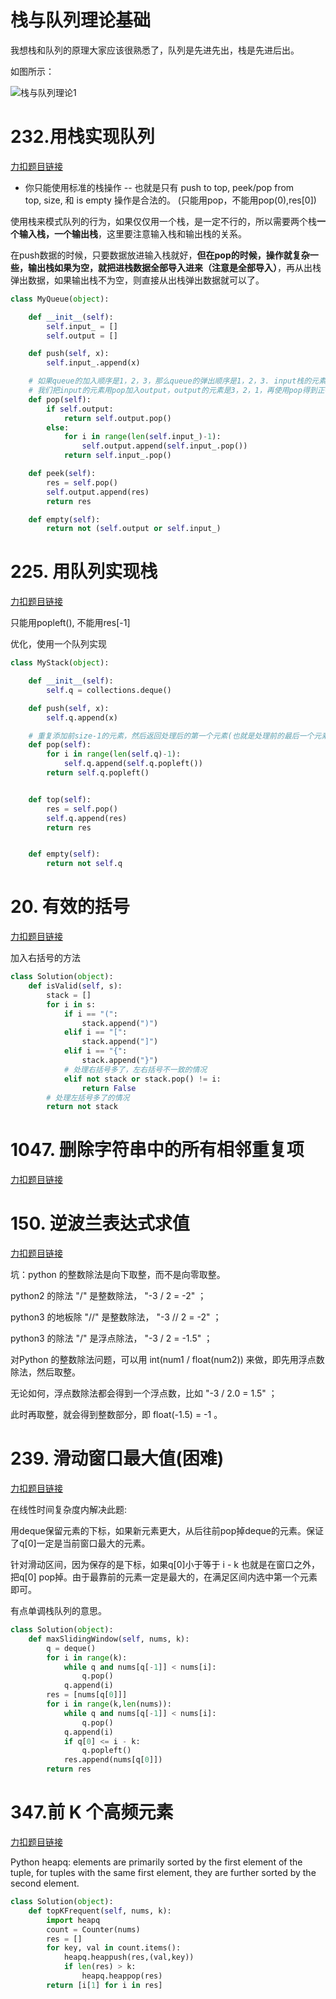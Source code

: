 # 栈与队列理论基础

我想栈和队列的原理大家应该很熟悉了，队列是先进先出，栈是先进后出。

如图所示：

![栈与队列理论1](https://code-thinking-1253855093.file.myqcloud.com/pics/20210104235346563.png) 

# 232.用栈实现队列

[力扣题目链接](https://leetcode.cn/problems/implement-queue-using-stacks/) 
 
* 你只能使用标准的栈操作 -- 也就是只有 push to top, peek/pop from top, size, 和 is empty 操作是合法的。 (只能用pop，不能用pop(0),res[0])
  
使用栈来模式队列的行为，如果仅仅用一个栈，是一定不行的，所以需要两个栈**一个输入栈，一个输出栈**，这里要注意输入栈和输出栈的关系。
 
在push数据的时候，只要数据放进输入栈就好，**但在pop的时候，操作就复杂一些，输出栈如果为空，就把进栈数据全部导入进来（注意是全部导入）**，再从出栈弹出数据，如果输出栈不为空，则直接从出栈弹出数据就可以了。

```py
class MyQueue(object):

    def __init__(self):
        self.input_ = []
        self.output = []

    def push(self, x):
        self.input_.append(x)

    # 如果queue的加入顺序是1，2，3，那么queue的弹出顺序是1，2，3. input栈的元素是1，2，3, 直接用pop的话顺序是反的.
    # 我们把input的元素用pop加入output，output的元素是3，2，1，再使用pop得到正确的顺序（负负得正）
    def pop(self):
        if self.output:
            return self.output.pop()
        else:
            for i in range(len(self.input_)-1):
                self.output.append(self.input_.pop())
            return self.input_.pop()

    def peek(self):
        res = self.pop()
        self.output.append(res)
        return res

    def empty(self):
        return not (self.output or self.input_)
```
# 225. 用队列实现栈

[力扣题目链接](https://leetcode.cn/problems/implement-stack-using-queues/)

只能用popleft(), 不能用res[-1]

优化，使用一个队列实现
```py
class MyStack(object):

    def __init__(self):
        self.q = collections.deque()

    def push(self, x):
        self.q.append(x)

    # 重复添加前size-1的元素，然后返回处理后的第一个元素(也就是处理前的最后一个元素)
    def pop(self):
        for i in range(len(self.q)-1):
            self.q.append(self.q.popleft())
        return self.q.popleft()


    def top(self):
        res = self.pop()
        self.q.append(res)
        return res


    def empty(self):
        return not self.q
```

# 20. 有效的括号

[力扣题目链接](https://leetcode.cn/problems/valid-parentheses/)

加入右括号的方法
```py
class Solution(object):
    def isValid(self, s):
        stack = []
        for i in s:
            if i == "(":
                stack.append(")")
            elif i == "[":
                stack.append("]")
            elif i == "{":
                stack.append("}")
            # 处理右括号多了，左右括号不一致的情况
            elif not stack or stack.pop() != i:
                return False
        # 处理左括号多了的情况
        return not stack
```

# 1047. 删除字符串中的所有相邻重复项

[力扣题目链接](https://leetcode.cn/problems/remove-all-adjacent-duplicates-in-string/)

# 150. 逆波兰表达式求值

[力扣题目链接](https://leetcode.cn/problems/evaluate-reverse-polish-notation/)

坑：python 的整数除法是向下取整，而不是向零取整。

python2 的除法 "/" 是整数除法， "-3 / 2 = -2" ；

python3 的地板除 "//" 是整数除法， "-3 // 2 = -2" ；

python3 的除法 "/" 是浮点除法， "-3 / 2 = -1.5" ；

对Python 的整数除法问题，可以用 int(num1 / float(num2)) 来做，即先用浮点数除法，然后取整。

无论如何，浮点数除法都会得到一个浮点数，比如 "-3 / 2.0 = 1.5" ；

此时再取整，就会得到整数部分，即 float(-1.5) = -1 。

# 239. 滑动窗口最大值(困难)

[力扣题目链接](https://leetcode.cn/problems/sliding-window-maximum/)

在线性时间复杂度内解决此题:

用deque保留元素的下标，如果新元素更大，从后往前pop掉deque的元素。保证了q[0]一定是当前窗口最大的元素。

针对滑动区间，因为保存的是下标，如果q[0]小于等于 i - k 也就是在窗口之外，把q[0] pop掉。由于最靠前的元素一定是最大的，在满足区间内选中第一个元素即可。

有点单调栈队列的意思。

```py
class Solution(object):
    def maxSlidingWindow(self, nums, k):
        q = deque()
        for i in range(k):
            while q and nums[q[-1]] < nums[i]:
                q.pop()
            q.append(i)
        res = [nums[q[0]]]
        for i in range(k,len(nums)):
            while q and nums[q[-1]] < nums[i]:
                q.pop()
            q.append(i)
            if q[0] <= i - k:
                q.popleft()
            res.append(nums[q[0]])
        return res
```

# 347.前 K 个高频元素

[力扣题目链接](https://leetcode.cn/problems/top-k-frequent-elements/)

Python heapq:  elements are primarily sorted by the first element of the tuple, for tuples with the same first element, they are further sorted by the second element.

```py
class Solution(object):
    def topKFrequent(self, nums, k):
        import heapq
        count = Counter(nums)
        res = []
        for key, val in count.items():
            heapq.heappush(res,(val,key))
            if len(res) > k:
                heapq.heappop(res)
        return [i[1] for i in res]
```

